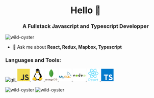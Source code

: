 <h1 align="center">Hello 👋</h1>
<h3 align="center">A Fullstack Javascript and Typescript Developper</h3>

<p align="left"> <img src="https://komarev.com/ghpvc/?username=wild-oyster&label=Profile%20views&color=0e75b6&style=flat" alt="wild-oyster" /> </p>

- 💬 Ask me about **React, Redux, Mapbox, Typescript**

<h3 align="left">Languages and Tools:</h3>
<p align="left"> <a href="https://git-scm.com/"  target="_blank" rel="noopener noreferrer"> <img src="https://www.vectorlogo.zone/logos/git-scm/git-scm-icon.svg" alt="git" width="40" height="40"/> </a> <a href="https://developer.mozilla.org/en-US/docs/Web/JavaScript"  target="_blank" rel="noopener noreferrer"> <img src="https://raw.githubusercontent.com/devicons/devicon/master/icons/javascript/javascript-original.svg" alt="javascript" width="40" height="40"/> </a> <a href="https://www.linux.org/"  target="_blank" rel="noopener noreferrer"> <img src="https://raw.githubusercontent.com/devicons/devicon/master/icons/linux/linux-original.svg" alt="linux" width="40" height="40"/> </a> <a href="https://www.mongodb.com/"  target="_blank" rel="noopener noreferrer"> <img src="https://raw.githubusercontent.com/devicons/devicon/master/icons/mongodb/mongodb-original-wordmark.svg" alt="mongodb" width="40" height="40"/> </a> <a href="https://www.mysql.com/"  target="_blank" rel="noopener noreferrer"> <img src="https://raw.githubusercontent.com/devicons/devicon/master/icons/mysql/mysql-original-wordmark.svg" alt="mysql" width="40" height="40"/> </a> <a href="https://nodejs.org"  target="_blank" rel="noopener noreferrer"> <img src="https://raw.githubusercontent.com/devicons/devicon/master/icons/nodejs/nodejs-original-wordmark.svg" alt="nodejs" width="40" height="40"/> </a> <a href="https://reactjs.org/"  target="_blank" rel="noopener noreferrer"> <img src="https://raw.githubusercontent.com/devicons/devicon/master/icons/react/react-original-wordmark.svg" alt="react" width="40" height="40"/> </a> <a href="https://www.typescriptlang.org/"  target="_blank" rel="noopener noreferrer"> <img src="https://raw.githubusercontent.com/devicons/devicon/master/icons/typescript/typescript-original.svg" alt="typescript" width="40" height="40"/> </a> </p>

  <img align="center" src="https://github-readme-stats.vercel.app/api?username=wild-oyster&show_icons=true&locale=en" alt="wild-oyster" />
  <img align="center" src="https://github-readme-stats.vercel.app/api/top-langs?username=wild-oyster&show_icons=true&locale=en&layout=compact" alt="wild-oyster" />
